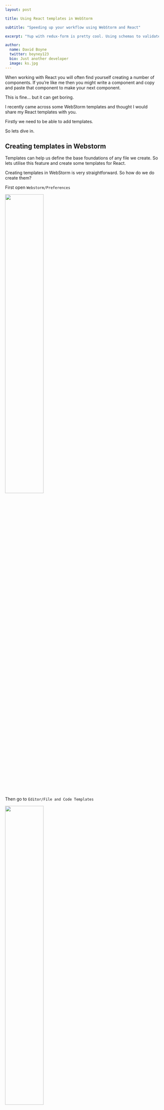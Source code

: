 ```yaml
---
layout: post

title: Using React templates in WebStorm

subtitle: "Speeding up your workflow using WebStorm and React"

excerpt: "Yup with redux-form is pretty cool. Using schemas to validate our forms is very powerful...."

author:
  name: David Boyne
  twitter: boyney123
  bio: Just another developer
  image: ks.jpg
---
```


When working with React you will often find yourself creating a number of components. If you’re like me then you might write a component and copy and paste that component to make your next component.

This is fine... but it can get boring.
 
I recently came across some WebStorm templates and thought I would share my React templates with you.

Firstly we need to be able to add templates.

So lets dive in.

## Creating templates in Webstorm

Templates can help us define the base foundations of any file we create. So lets utilise this feature and create some templates for React.

Creating templates in WebStorm is very straightforward. So how do we do create them?

First open <code>Webstorm/Preferences</code>

<img src="../../../images/webstorm/webstorm-perf.png" width="50%"/>

Then go to <code>Editor/File and Code Templates</code>

<img src="../../../images/webstorm/file-code-templates.png" width="50%"/>

Then click the plus icon <code>+</code> to add a new template

<img src="../../../images/webstorm/add.png" width="80%"/>

Now your setup and ready to go. Next lets add our templates.

## Class extends React.Component – Template

This is a basic template that will create a component using <code>Class extends React.Component</code>. 

As you can see using <code>$NAME</code> will take our filename and populate our Component.


#### Template

*Copy and paste the following into your new template*

##### React Component Template

{% highlight js %}

import React, {PropTypes} from 'react';

class $NAME extends React.Component {

    render() {
    
    }
    
}

$NAME .propTypes = {};

$NAME .defaultProps = {};

export default $NAME;

{% endhighlight %}

#### Template Output Example

So if we now create a new file called <code>Button</code> using our template will we get the following output.

<img src="../../../images/webstorm/new-component.png" width="50%"/>

<img src="../../../images/webstorm/create-component.png" width="50%"/>

{% highlight js %}

import React, {PropTypes} from 'react';

class Button extends React.Component {

    render() {

    }

}

Button.propTypes = {};

Button.defaultProps = {};

export default Button;


{% endhighlight %}

## React Stateless Component – Template

This is a basic template that will create us a stateless React component.

#### Template

*Copy and paste the following into your new template*

##### React Stateless Component Template

{% highlight js %}

import React, { PropTypes } from 'react'

const $NAME = (props) => {
	return (
		
	);
}

$NAME .PropTypes = {}

export default $NAME

{% endhighlight %}

#### Template Output Example

Lets create a <code>Button</code> component again with the <code>stateless component template</code>.

<img src="../../../images/webstorm/new-component2.png" width="50%"/>

<img src="../../../images/webstorm/create-component.png" width="50%"/>

{% highlight js %}

import React, { PropTypes } from 'react'

const Button = (props) => {
    return (

    );
}

Button.PropTypes = {}

export default Button

{% endhighlight %}

## Workflow

Automating the boring and repetitive tasks is key. It allows us to spend more time being creative. 

I know this could form a small part of your React workflow, but everything counts.

If you have any questions just [tweet me](https://twitter.com/boyney123), or leave a comment.
 




